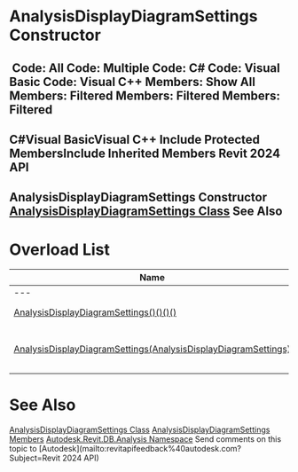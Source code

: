 # AnalysisDisplayDiagramSettings Constructor

﻿
 Code: All Code: Multiple Code: C# Code: Visual Basic Code: Visual C++  Members: Show All Members: Filtered Members: Filtered Members: Filtered   
---  
C#Visual BasicVisual C++
Include Protected MembersInclude Inherited Members
Revit 2024 API  
---  
AnalysisDisplayDiagramSettings Constructor   
[AnalysisDisplayDiagramSettings Class](57e0c5ff-555c-7345-ac24-3592207a4d70.md "AnalysisDisplayDiagramSettings Class") See Also  
---  
# Overload List
| Name | Description |
| --- | --- |
| --- | --- | --- |
| [AnalysisDisplayDiagramSettings()()()()](b252ae90-93a4-aa22-38da-ea1c24f38fc2.md "AnalysisDisplayDiagramSettings Constructor") | Constructs a default instance of diagram settings. |
| [AnalysisDisplayDiagramSettings(AnalysisDisplayDiagramSettings)](73e92b11-d12b-4806-cba4-493e2af7cb84.md "AnalysisDisplayDiagramSettings Constructor \(AnalysisDisplayDiagramSettings\)") | Constructs a new copy of the input AnalysisDisplayDiagramSettings object. |

# See Also
[AnalysisDisplayDiagramSettings Class](57e0c5ff-555c-7345-ac24-3592207a4d70.md "AnalysisDisplayDiagramSettings Class")
[AnalysisDisplayDiagramSettings Members](f6190459-899b-2cc0-f00d-eb26d0f37152.md "AnalysisDisplayDiagramSettings Members")
[Autodesk.Revit.DB.Analysis Namespace](958e2e12-587d-f188-5d7b-f13d7dbfdf48.md "Autodesk.Revit.DB.Analysis Namespace")
Send comments on this topic to [Autodesk](mailto:revitapifeedback%40autodesk.com?Subject=Revit 2024 API)